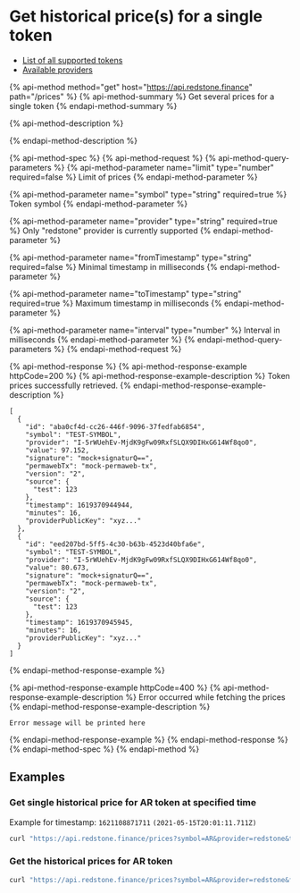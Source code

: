 # Get historical price\(s\) for a single token

* [List of all supported tokens](https://github.com/redstone-finance/redstone-api/blob/main/docs/ALL_SUPPORTED_TOKENS.md)
* [Available providers](../../definitions/provider.md)

{% api-method method="get" host="https://api.redstone.finance" path="/prices" %}
{% api-method-summary %}
Get several prices for a single token
{% endapi-method-summary %}

{% api-method-description %}

{% endapi-method-description %}

{% api-method-spec %}
{% api-method-request %}
{% api-method-query-parameters %}
{% api-method-parameter name="limit" type="number" required=false %}
Limit of prices
{% endapi-method-parameter %}

{% api-method-parameter name="symbol" type="string" required=true %}
Token symbol
{% endapi-method-parameter %}

{% api-method-parameter name="provider" type="string" required=true %}
Only "redstone" provider is currently supported
{% endapi-method-parameter %}

{% api-method-parameter name="fromTimestamp" type="string" required=false %}
Minimal timestamp in milliseconds
{% endapi-method-parameter %}

{% api-method-parameter name="toTimestamp" type="string" required=true %}
Maximum timestamp in milliseconds
{% endapi-method-parameter %}

{% api-method-parameter name="interval" type="number" %}
Interval in milliseconds
{% endapi-method-parameter %}
{% endapi-method-query-parameters %}
{% endapi-method-request %}

{% api-method-response %}
{% api-method-response-example httpCode=200 %}
{% api-method-response-example-description %}
Token prices successfully retrieved.
{% endapi-method-response-example-description %}

```text
[
  {
    "id": "aba0cf4d-cc26-446f-9096-37fedfab6854",
    "symbol": "TEST-SYMBOL",
    "provider": "I-5rWUehEv-MjdK9gFw09RxfSLQX9DIHxG614Wf8qo0",
    "value": 97.152,
    "signature": "mock+signaturQ==",
    "permawebTx": "mock-permaweb-tx",
    "version": "2",
    "source": {
      "test": 123
    },
    "timestamp": 1619370944944,
    "minutes": 16,
    "providerPublicKey": "xyz..."
  },
  {
    "id": "eed207bd-5ff5-4c30-b63b-4523d40bfa6e",
    "symbol": "TEST-SYMBOL",
    "provider": "I-5rWUehEv-MjdK9gFw09RxfSLQX9DIHxG614Wf8qo0",
    "value": 80.673,
    "signature": "mock+signaturQ==",
    "permawebTx": "mock-permaweb-tx",
    "version": "2",
    "source": {
      "test": 123
    },
    "timestamp": 1619370945945,
    "minutes": 16,
    "providerPublicKey": "xyz..."
  }
]
```
{% endapi-method-response-example %}

{% api-method-response-example httpCode=400 %}
{% api-method-response-example-description %}
Error occurred while fetching the prices
{% endapi-method-response-example-description %}

```text
Error message will be printed here
```
{% endapi-method-response-example %}
{% endapi-method-response %}
{% endapi-method-spec %}
{% endapi-method %}

## Examples

### Get  single historical price for AR token at specified time

Example for timestamp: `1621108871711` `(2021-05-15T20:01:11.711Z)`

```bash
curl "https://api.redstone.finance/prices?symbol=AR&provider=redstone&toTimestamp=1621108871711&limit=1"
```

### Get the historical prices for AR token

```bash
curl "https://api.redstone.finance/prices?symbol=AR&provider=redstone&fromTimestamp=1619546099466&toTimestamp=1619547041149&interval=1"
```

